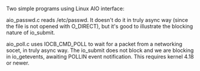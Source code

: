 Two simple programs using Linux AIO interface:

aio_passwd.c reads /etc/passwd. It doesn't do it in truly async way
(since the file is not opened with O\_DIRECT), but it's good to
illustrate the blocking nature of io_submit.

aio_poll.c uses IOCB\_CMD\_POLL to wait for a packet from a networking
socet, in truly async way. The io\_submit does not block and we are
blocking in io\_getevents, awaiting POLLIN event notification. This
requires kernel 4.18 or newer.

